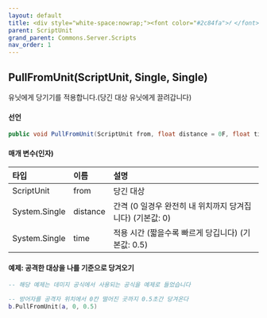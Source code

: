 ```yaml
---
layout: default
title: <div style="white-space:nowrap;"><font color="#2c84fa">𝑓 </font>PullFromUnit</div>
parent: ScriptUnit
grand_parent: Commons.Server.Scripts
nav_order: 1
---
```


<!-- 아래로 편집 -->

## PullFromUnit(ScriptUnit, Single, Single)
유닛에게 당기기를 적용합니다.(당긴 대상 유닛에게 끌려갑니다)

#### 선언
```cs
public void PullFromUnit(ScriptUnit from, float distance = 0F, float time = 0.5F)
```
#### 매개 변수(인자)

|타입|이름|설명|
|:-|:-|:-|
|ScriptUnit|from|당긴 대상|
|System.Single|distance|간격 (0 일경우 완전히 내 위치까지 당겨집니다) (기본값: 0)|
|System.Single|time|적용 시간 (짧을수록 빠르게 당깁니다) (기본값: 0.5)|

#### 예제: 공격한 대상을 나를 기준으로 당겨오기
```lua
-- 해당 예제는 데미지 공식에서 사용되는 공식을 예제로 들었습니다

-- 방어자를 공격자 위치에서 0칸 떨어진 곳까지 0.5초간 당겨온다
b.PullFromUnit(a, 0, 0.5)
```